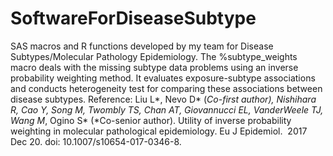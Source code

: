 # SoftwareForDiseaseSubtype
SAS macros and R functions developed by my team for Disease Subtypes/Molecular Pathology Epidemiology.
The %subtype_weights macro deals with the missing subtype data problems using an inverse probability weighting method. It evaluates exposure-subtype associations and conducts heterogeneity test for comparing these associations between disease subtypes. Reference:
Liu L*, Nevo D* (*Co-first author), Nishihara R, Cao Y, Song M, Twombly TS, Chan AT, Giovannucci EL, VanderWeele TJ, Wang M*, Ogino S* (*Co-senior author). Utility of inverse probability weighting in molecular pathological epidemiology. Eu J Epidemiol.  2017 Dec 20. doi: 10.1007/s10654-017-0346-8.
